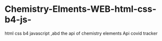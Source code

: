 # Chemistry-Elments-WEB-html-css-b4-js-
html css b4 javascript ,abd the api of chemistry elements
Api covid tracker

